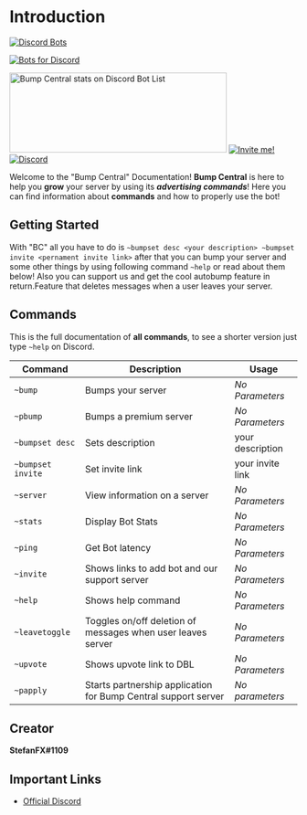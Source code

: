 # Introduction 
[![Discord Bots](https://discordbots.org/api/widget/478290034773196810.svg)](https://discordbots.org/bot/478290034773196810)

[![Bots for Discord](https://botsfordiscord.com/api/bot/478290034773196810/widget)](https://botsfordiscord.com/bots/478290034773196810)


<a href="https://discordbotlist.com/bots/478290034773196810"><img width="380" height="140" src="https://discordbotlist.com/bots/478290034773196810/widget" alt="Bump Central stats on Discord Bot List"></a>
[![Invite me!](https://img.shields.io/badge/Discord-Invite%20Me-6b80c2.svg)](https://discordapp.com/api/oauth2/authorize?client_id=478290034773196810&permissions=347201&scope=bot) [![Discord](https://img.shields.io/discord/354296784694018048.svg)](https://discord.gg/uVBbvmv) 

Welcome to the "Bump Central"  Documentation! **Bump Central** is here to help you **grow** your server by using its ___advertising commands___! Here you can find  information about **commands** and how to properly use the bot!

## Getting Started

With "BC" all you have to do is 
`
~bumpset desc <your description>
~bumpset invite <pernament invite link>
`
after that you can bump your server and some other things by using following command
`
~help
`
or read about them below! 
Also you can support us and get the cool autobump feature in return.Feature that deletes messages when a user leaves your server. 

## Commands
This is the full documentation of **all commands**, to see a shorter version just type `~help` on Discord.

| Command | Description | Usage |
| --- | --- | --- |
| `~bump` | Bumps your server| *No Parameters*|
| `~pbump` | Bumps a premium server | *No Parameters* |
| `~bumpset desc` | Sets description| your description|
| `~bumpset invite` | Set invite link| your invite link | 
| `~server` | View information on a server | *No Parameters* |
  `~stats`  | Display Bot Stats | *No Parameters*|
| `~ping` | Get Bot latency |*No Parameters* |
| `~invite` | Shows links to add bot and our support server |*No Parameters*|
| `~help` | Shows help command | *No Parameters* | 
| `~leavetoggle`|Toggles on/off deletion of messages when user leaves server|*No Parameters*|
| `~upvote` | Shows upvote link to DBL|*No Parameters*|
| `~papply` | Starts partnership application for Bump Central support server | *No parameters*|
 
## Creator
**StefanFX#1109**
## Important Links
* [Official Discord](https://discord.gg/uVBbvmv)

